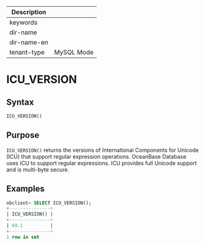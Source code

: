 | Description   |                 |
|---------------|-----------------|
| keywords      |                 |
| dir-name      |                 |
| dir-name-en   |                 |
| tenant-type   | MySQL Mode      |

# ICU_VERSION

## Syntax

```sql
ICU_VERSION()
```

## Purpose

`ICU_VERSION()` returns the versions of International Components for Unicode (ICU) that support regular expression operations.
OceanBase Database uses ICU to support regular expressions. ICU provides full Unicode support and is multi-byte secure.

## Examples

```sql
obclient> SELECT ICU_VERSION();
+---------------+
| ICU_VERSION() |
+---------------+
| 69.1          |
+---------------+
1 row in set
```

